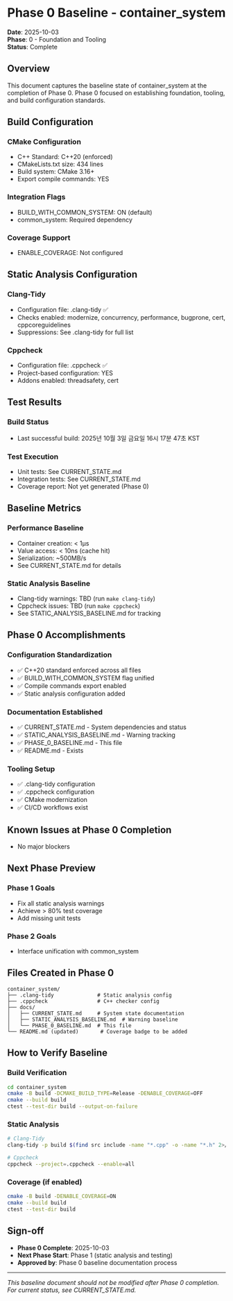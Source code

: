 # Phase 0 Baseline - container_system

**Date**: 2025-10-03  
**Phase**: 0 - Foundation and Tooling  
**Status**: Complete

## Overview

This document captures the baseline state of container_system at the completion of Phase 0.
Phase 0 focused on establishing foundation, tooling, and build configuration standards.

## Build Configuration

### CMake Configuration
- C++ Standard: C++20 (enforced)
- CMakeLists.txt size:      434 lines
- Build system: CMake 3.16+
- Export compile commands: YES

### Integration Flags
- BUILD_WITH_COMMON_SYSTEM: ON (default)
- common_system: Required dependency

### Coverage Support
- ENABLE_COVERAGE: Not configured

## Static Analysis Configuration

### Clang-Tidy
- Configuration file: .clang-tidy ✅
- Checks enabled: modernize, concurrency, performance, bugprone, cert, cppcoreguidelines
- Suppressions: See .clang-tidy for full list

### Cppcheck
- Configuration file: .cppcheck ✅
- Project-based configuration: YES
- Addons enabled: threadsafety, cert

## Test Results

### Build Status
- Last successful build: 2025년 10월  3일 금요일 16시 17분 47초 KST

### Test Execution
- Unit tests: See CURRENT_STATE.md
- Integration tests: See CURRENT_STATE.md
- Coverage report: Not yet generated (Phase 0)

## Baseline Metrics

### Performance Baseline
- Container creation: < 1μs
- Value access: < 10ns (cache hit)
- Serialization: ~500MB/s
- See CURRENT_STATE.md for details

### Static Analysis Baseline
- Clang-tidy warnings: TBD (run `make clang-tidy`)
- Cppcheck issues: TBD (run `make cppcheck`)
- See STATIC_ANALYSIS_BASELINE.md for tracking

## Phase 0 Accomplishments

### Configuration Standardization
- ✅ C++20 standard enforced across all files
- ✅ BUILD_WITH_COMMON_SYSTEM flag unified
- ✅ Compile commands export enabled
- ✅ Static analysis configuration added

### Documentation Established
- ✅ CURRENT_STATE.md - System dependencies and status
- ✅ STATIC_ANALYSIS_BASELINE.md - Warning tracking
- ✅ PHASE_0_BASELINE.md - This file
- ✅ README.md - Exists

### Tooling Setup
- ✅ .clang-tidy configuration
- ✅ .cppcheck configuration
- ✅ CMake modernization
- ✅ CI/CD workflows exist

## Known Issues at Phase 0 Completion

- No major blockers

## Next Phase Preview

### Phase 1 Goals
- Fix all static analysis warnings
- Achieve > 80% test coverage
- Add missing unit tests

### Phase 2 Goals
- Interface unification with common_system

## Files Created in Phase 0

```
container_system/
├── .clang-tidy              # Static analysis config
├── .cppcheck                # C++ checker config
├── docs/
│   ├── CURRENT_STATE.md     # System state documentation
│   ├── STATIC_ANALYSIS_BASELINE.md  # Warning baseline
│   └── PHASE_0_BASELINE.md  # This file
└── README.md (updated)       # Coverage badge to be added
```

## How to Verify Baseline

### Build Verification
```bash
cd container_system
cmake -B build -DCMAKE_BUILD_TYPE=Release -DENABLE_COVERAGE=OFF
cmake --build build
ctest --test-dir build --output-on-failure
```

### Static Analysis
```bash
# Clang-Tidy
clang-tidy -p build $(find src include -name "*.cpp" -o -name "*.h" 2>/dev/null | head -5)

# Cppcheck  
cppcheck --project=.cppcheck --enable=all
```

### Coverage (if enabled)
```bash
cmake -B build -DENABLE_COVERAGE=ON
cmake --build build
ctest --test-dir build

```

## Sign-off

- **Phase 0 Complete**: 2025-10-03
- **Next Phase Start**: Phase 1 (static analysis and testing)
- **Approved by**: Phase 0 baseline documentation process

---

*This baseline document should not be modified after Phase 0 completion.*  
*For current status, see CURRENT_STATE.md.*
